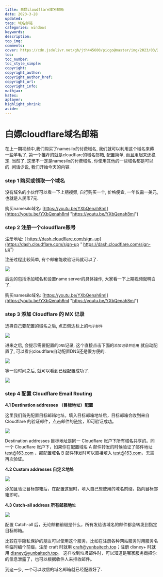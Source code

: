 ```yaml
---
title: 白嫖cloudflare域名邮箱
date: 2023-3-28
updated:
tags: 域名邮箱
categories: windows
keywords:
description:
top_img:
comments:
cover: https://cdn.jsdelivr.net/gh/jth445600/picgo@master/img/2023/03/28/e3286a412bcb4ef8997d676332695e99-20230328114408-385b7d.png
toc:
toc_number:
toc_style_simple:
copyright:
copyright_author:
copyright_author_href:
copyright_url:
copyright_info:
mathjax:
katex:
aplayer:
highlight_shrink:
aside:
---
```


# 白嫖cloudflare域名邮箱

&#x20;      在上一期视频中,我们购买了namesilo的付费域名, 我们就可以利用这个域名来薅一些羊毛了, 第一个推荐的就是cloudflare的域名邮箱, 配置简单, 而且用起来还稳定. 当然了, 这里不一定是namesilo的付费域名, 你使用其他的一些域名都是可以的. 闲话少说, 我们开始今天的内容.

### step 1 购买或领取一个域名

没有域名的小伙伴可以看一下上期视频, 自行购买一个, 价格便宜, 一年仅需一美元, 也就是人民币7元.

购买namesilo域名:    [https://youtu.be/YXbQenah8mI](https://youtu.be/YXbQenah8mI "https://youtu.be/YXbQenah8mI")

### step 2 注册一个cloudflare账号

注册地址: [ https://dash.cloudflare.com/sign-up](https://dash.cloudflare.com/sign-up " https://dash.cloudflare.com/sign-up")

注册过程比较简单, 有个邮箱能收验证码就可以了.

![](https://cdn.jsdelivr.net/gh/jth445600/picgo@master/img/2023/03/28/cf99318f7239a2cc2c023e2114be6337-20230328115451-43d029.png)

后边的包括添加域名和设置name server的具体操作, 大家看一下上期视频就明白了.

购买namesilo域名:    [https://youtu.be/YXbQenah8mI](https://youtu.be/YXbQenah8mI "https://youtu.be/YXbQenah8mI")

### step 3 添加 Cloudflare 的 MX 记录

选择自己要配置的域名之后, 点击侧边栏上的`电子邮件`&#x20;

![](https://cdn.jsdelivr.net/gh/jth445600/picgo@master/img/2023/03/28/b7cb51655b91188ddb98baee8f9fec8b-20230328115512-de3174.png)

进来之后, 会提示需要配置的`DNS`记录, 这个直接点击下面的`添加记录并启用` 就自动配置了, 可以看出cloudflare自动配置DNS还是很方便的.

![](https://cdn.jsdelivr.net/gh/jth445600/picgo@master/img/2023/03/28/c664938e4eeeacdf3325bbe9d97a0200-20230328115601-5e4d79.png)

等一段时间之后, 就可以看到已经配置成功了.

![](image/image_e0tuL8z6w-.png)

### step 4 配置 Cloudflare Email Routing

**4.1 Destination addresses （目标地址）配置**

这里我们首先配置目标邮箱地址。填入目标邮箱地址后，目标邮箱会收到来自 Cloudflare 的验证邮件，点击邮件的链接，即可验证成功。

![](https://cdn.jsdelivr.net/gh/jth445600/picgo@master/img/2023/03/28/49b8d8433c144adf6f925feb43331568-20230328115620-5f0370.png)

Destination addresses 目标地址是同一 Cloudflare 账户下所有域名共享的。同一个 Cloudflare 账户下，如果你在配置域名 A 邮件转发的时候验证了邮件地址 <test@163.com> ，那配置域名 B 邮件转发时可以直接填入 <test@163.com>，无需再次验证。

**4.2 Custom addresses 自定义地址**

![](https://cdn.jsdelivr.net/gh/jth445600/picgo@master/img/2023/03/28/2fd80a7cb887c7213fd6b9798bded342-20230328115634-a75570.png)

添加且验证目标邮箱后，在配置这里时，填入自己想使用的域名前缀，指向目标邮箱即可。

**4.3 Catch-all address 所有邮箱地址**

![](https://cdn.jsdelivr.net/gh/jth445600/picgo@master/img/2023/03/28/1adb4ecfaef45e41c621596c57dca926-20230328115645-a4f9d9.png)

配置 Catch-all 后，无论邮箱前缀是什么，所有发给该域名的邮件都会转发到指定目标邮箱。

比较在乎隐私保护的朋友可以使用这个服务，比如在注册各种网站服务时用服务名称临时编个前缀，注册 craft 时就用 <craft@yunbaitech.top>；注册 disney+ 时就用 <disney@yunbaitech.top>。 这样收到垃圾邮件时，可以知道是哪家服务商把你的信息泄露了，也可以根据收件人来拒收邮件。

到这一步, 一个可以收信的域名邮箱就已经配置好了.&#x20;
